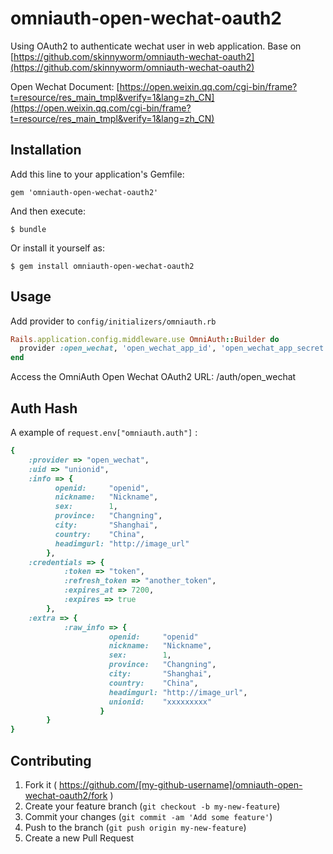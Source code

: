 # omniauth-open-wechat-oauth2

Using OAuth2 to authenticate wechat user in web application.
Base on [https://github.com/skinnyworm/omniauth-wechat-oauth2](https://github.com/skinnyworm/omniauth-wechat-oauth2)

Open Wechat Document: [https://open.weixin.qq.com/cgi-bin/frame?t=resource/res_main_tmpl&verify=1&lang=zh_CN](https://open.weixin.qq.com/cgi-bin/frame?t=resource/res_main_tmpl&verify=1&lang=zh_CN)

## Installation

Add this line to your application's Gemfile:

    gem 'omniauth-open-wechat-oauth2'

And then execute:

    $ bundle

Or install it yourself as:

    $ gem install omniauth-open-wechat-oauth2

## Usage

Add provider to `config/initializers/omniauth.rb`

```ruby
Rails.application.config.middleware.use OmniAuth::Builder do
  provider :open_wechat, 'open_wechat_app_id', 'open_wechat_app_secret'
end
```

Access the OmniAuth Open Wechat OAuth2 URL: /auth/open_wechat

## Auth Hash

A example of `request.env["omniauth.auth"]` :

```ruby
{
    :provider => "open_wechat",
    :uid => "unionid",
    :info => {
          openid:     "openid",
          nickname:   "Nickname",
          sex:        1,
          province:   "Changning",
          city:       "Shanghai",
          country:    "China",
          headimgurl: "http://image_url"
        },
    :credentials => {
            :token => "token",
            :refresh_token => "another_token",
            :expires_at => 7200,
            :expires => true
        },
    :extra => {
            :raw_info => {
                      openid:     "openid"
                      nickname:   "Nickname",
                      sex:        1,
                      province:   "Changning",
                      city:       "Shanghai",
                      country:    "China",
                      headimgurl: "http://image_url",
                      unionid:    "xxxxxxxxx"
                    }
        }
}
```

## Contributing

1. Fork it ( https://github.com/[my-github-username]/omniauth-open-wechat-oauth2/fork )
2. Create your feature branch (`git checkout -b my-new-feature`)
3. Commit your changes (`git commit -am 'Add some feature'`)
4. Push to the branch (`git push origin my-new-feature`)
5. Create a new Pull Request

